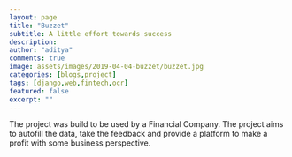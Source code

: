 ```yaml
---
layout: page
title: "Buzzet"
subtitle: A little effort towards success
description: 
author: "aditya"
comments: true
image: assets/images/2019-04-04-buzzet/buzzet.jpg
categories: [blogs,project]
tags: [django,web,fintech,ocr]
featured: false
excerpt: ""
---
```


The project was build to be used by a Financial Company. The project aims to autofill the data, take the feedback and provide a platform to make a profit with some business perspective.